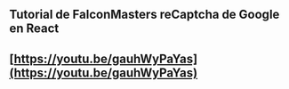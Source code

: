 ## Tutorial de FalconMasters reCaptcha de Google en React 
## [https://youtu.be/gauhWyPaYas](https://youtu.be/gauhWyPaYas)
